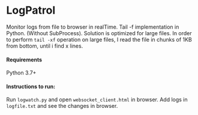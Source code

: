  # LogPatrol

Monitor logs from file to browser in realTime. Tail -f implementation in Python. (Without SubProcess). Solution is optimized for large files. In order to perform `tail -xf` operation on large files, I read the file in chunks of 1KB from bottom, until i find x lines.  

#### Requirements
Python 3.7+ 

#### Instructions to run:
Run `logwatch.py`  and open  `websocket_client.html` in browser. Add logs in `logfile.txt` and see the changes in browser.

